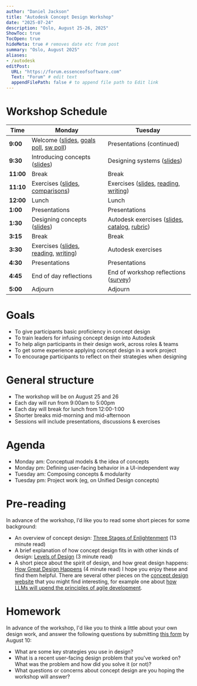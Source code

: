 ```yaml
---
author: "Daniel Jackson"
title: "Autodesk Concept Design Workshop"
date: "2025-07-24"
description: "Oslo, August 25-26, 2025"
ShowToc: true
TocOpen: true
hideMeta: true # removes date etc from post
summary: "Oslo, August 2025"
aliases:
- /autodesk
editPost:
  URL: "https://forum.essenceofsoftware.com"
  Text: "Forum" # edit text
  appendFilePath: false # to append file path to Edit link
---
```


# Workshop Schedule

| **Time**  | **Monday**           | **Tuesday**            |
| --------- | -------------------- | ---------------------- |
| **9:00**  | Welcome ([slides](./pdfs/0-welcome.pdf), [goals poll](https://app.sli.do/event/6EYs7HG2ceVXh5EiPQiw2q), [sw poll](https://app.sli.do/event/4jw4fpftSbYcSnycjiqCDA))     | Presentations (continued)  |
| **9:30**  | Introducing concepts ([slides](./pdfs/1-introducing-concepts.pdf)) | Designing systems ([slides](./pdfs/5-designing-systems.pdf)) |
| **11:00** | Break | Break |
| **11:10** | Exercises ([slides](./pdfs/2-comparisons-exercises.pdf), [comparisons](../../exercises/concept-comparison)) | Exercises ([slides](./pdfs/6-systems-exercises.pdf), [reading](../../exercises/system-reading), [writing](../../exercises/system-writing)) |
| **12:00** | Lunch                | Lunch                  |
| **1:00**  | Presentations | Presentations |
| **1:30**  | Designing concepts ([slides](./pdfs/3-designing-concepts.pdf))  | Autodesk exercises ([slides](./pdfs/7-autodesk-exercises.pdf), [catalog](https://wiki.autodesk.com/display/AECCC/Concept+Catalog), [rubric](../../exercises/concept-rubric))|
| **3:15**  | Break                | Break                  |
| **3:30**  | Exercises ([slides](./pdfs/4-concept-exercises.pdf), [reading](../../exercises/concept-reading), [writing](../../exercises/concept-writing))    | Autodesk exercises  |
| **4:30**  | Presentations        | Presentations |
| **4:45**  | End of day reflections             | End of workshop reflections ([survey](https://forms.gle/9XFWu4KvJLLVrGeT9))             |
| **5:00**  | Adjourn  | Adjourn                |

# Goals
- To give participants basic proficiency in concept design
- To train leaders for infusing concept design into Autodesk
- To help align participants in their design work, across roles & teams
- To get some experience applying concept design in a work project
- To encourage participants to reflect on their strategies when designing

# General structure
- The workshop will be on August 25 and 26
- Each day will run from 9:00am to 5:00pm
- Each day will break for lunch from 12:00-1:00
- Shorter breaks mid-morning and mid-afternoon
- Sessions will include presentations, discussions & exercises

# Agenda
- Monday am: Conceptual models & the idea of concepts
- Monday pm: Defining user-facing behavior in a UI-independent way
- Tuesday am: Composing concepts & modularity
- Tuesday pm: Project work (eg, on Unified Design concepts)

# Pre-reading
In advance of the workshop, I’d like you to read some short pieces for some background:
- An overview of concept design: [Three Stages of Enlightenment](https://essenceofsoftware.com/posts/three-stages/) (13 minute read)
- A brief explanation of how concept design fits in with other kinds of design: [Levels of Design](https://essenceofsoftware.com/tutorials/design-general/levels-of-design/) (3 minute read)
- A short piece about the spirit of design, and how great design happens: [How Great Design Happens](https://essenceofsoftware.com/tutorials/design-general/great-design/) (4 minute read)
I hope you enjoy these and find them helpful. There are several other pieces on the [concept design website](https://essenceofsoftware.com/) that you might find interesting, for example one about [how LLMs will upend the principles of agile development](https://essenceofsoftware.com/posts/end-of-agile/).

# Homework
In advance of the workshop, I'd like you to think a little about your own design work, and answer the following questions by submitting [this form](https://forms.gle/TBcTHzg4wMRdvpxY7) by August 10:
- What are some key strategies you use in design?
- What is a recent user-facing design problem that you've worked on? What was the problem and how did you solve it (or not)?
- What questions or concerns about concept design are you hoping the workshop will answer?